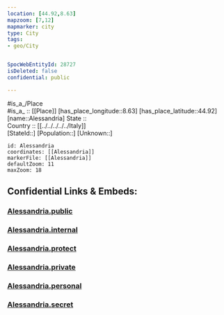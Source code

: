 ```yaml
---
location: [44.92,8.63] 
mapzoom: [7,12] 
mapmarker: city 
type: City
tags:
- geo/City


SpocWebEntityId: 28727
isDeleted: false
confidential: public

---
```

#is_a_/Place  
#is_a_ :: [[Place]] 
[has_place_longitude::8.63] 
[has_place_latitude::44.92] 
[name::Alessandria] 
State ::  
Country :: [[../../../../../Italy]]  
[StateId::] 
[Population::] 
[Unknown::] 


```leaflet
id: Alessandria
coordinates: [[Alessandria]] 
markerFile: [[Alessandria]] 
defaultZoom: 11 
maxZoom: 18
```


## Confidential Links & Embeds: 

### [Alessandria.public](/_public/\Earth\Continent\Europe\Europe~South\Italy\regions~Italy\Piedmont\Alessandria.Province\CityAlessandria.public.md) 

### [Alessandria.internal](/_internal/\Earth\Continent\Europe\Europe~South\Italy\regions~Italy\Piedmont\Alessandria.Province\CityAlessandria.internal.md) 

### [Alessandria.protect](/_protect/\Earth\Continent\Europe\Europe~South\Italy\regions~Italy\Piedmont\Alessandria.Province\CityAlessandria.protect.md) 

### [Alessandria.private](/_private/\Earth\Continent\Europe\Europe~South\Italy\regions~Italy\Piedmont\Alessandria.Province\CityAlessandria.private.md) 

### [Alessandria.personal](/_personal/\Earth\Continent\Europe\Europe~South\Italy\regions~Italy\Piedmont\Alessandria.Province\CityAlessandria.personal.md) 

### [Alessandria.secret](/_secret/\Earth\Continent\Europe\Europe~South\Italy\regions~Italy\Piedmont\Alessandria.Province\CityAlessandria.secret.md)


